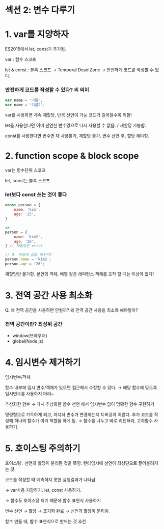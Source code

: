 # 섹션 2: 변수 다루기

# 1. var를 지양하자

ES2015에서 let, const가 추가됨.

var : 함수 스코프

let & const : 블록 스코프 → Temporal Dead Zone → 안전하게 코드를 작성할 수 있다.

### 안전하게 코드를 작성할 수 있다? 의 의미

```jsx
var name = '이름';
var name = '이름2';
```

var를 사용하면 계속 재할당, 반복 선언이 가능
코드가 길어질수록 위험!

let을 사용한다면 이미 선언한 변수명으로 다시 사용할 수 없음. / 재할당 가능함.

const를 사용한다면 변수면 재 사용불가, 재할당 불가.
변수 선언 후, 할당 해야함.

# 2. function scope & block scope

var는 함수단위 스코프

let, const는 블록 스코프

### let보다 const 쓰는 것이 좋다

```jsx
const person = {
	name: 'kim',
	age: '25',
}

=>
person = {
	name: 'kim2',
	age: '26',
} // 재할당은 error

// Q. 어떻게 값을 바꾸지?
person.name = 'kim2';
person.age = '26';
```

재할당만 불가함. 본연의 객체, 배열 같은 레퍼런스 객체를 조작 할 때는 이상이 없다!

# 3. 전역 공간 사용 최소화

Q. 왜 전역 공간을 사용하면 안될까? 왜 전역 공간 사용을 최소화 해야할까?

### 전역 공간이란? 최상위 공간

- window(브라우저)
- global(Node.js)

# 4. 임시변수 제거하기

임시변수/객체

함수 내부에 임시 변수/객체가 있으면 접근해서 수정할 수 있다. → 해당 함수에 맞도록 임시변수를 사용하지 마라~

추상화한 함수 → 다시 추상화한 함수 선언 해서 임시변수 없이 명확한 함수 구현하기

명령형으로 가득하게 되고, 어디서 변수가 변경되는지 디버깅이 어렵다. 추가 코드를 작성해 하나의 함수가 여러 역할을 하게 됨. → 함수를 나누고 바로 리턴해라, 고차함수 사용하기.

# 5. 호이스팅 주의하기

호이스팅 : 선언과 할당이 분리된 것을 뜻함. 런타임시에 선언이 최상단으로 끌어올려지는 것.

코드를 작성할 때 예측하지 못한 실행결과가 나타남.

→ var사용 지양하기. let, const 사용하기.

→ 함수도 호이스팅 되기 때문에 함수 표현식 사용하기

변수 선언 → 할당 → 초기화 완료 → 선언과 할당이 분리됨.

함수 만들 때, 함수 표현식으로 만드는 것 추천

